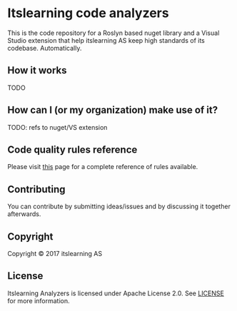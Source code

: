 # Itslearning code analyzers

This is the code repository for a Roslyn based nuget library and a Visual Studio extension that help itslearning AS keep high standards of its codebase. Automatically.

## How it works

TODO

## How can I (or my organization) make use of it?

TODO: refs to nuget/VS extension

## Code quality rules reference

Please visit [this](RULES.md) page for a complete reference of rules available.

## Contributing

You can contribute by submitting ideas/issues and by discussing it together afterwards.

## Copyright

Copyright © 2017 itslearning AS

## License

Itslearning Analyzers is licensed under Apache License 2.0. See [LICENSE](LICENSE) for more information.